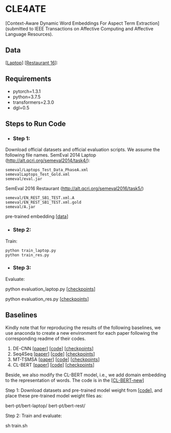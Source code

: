 # CLE4ATE
[Context-Aware Dynamic Word Embeddings For
Aspect Term Extraction](submitted to IEEE Transactions on Affective Computing and Affective Language Resources). 

## Data
[[Laptop](https://github.com/leekum2018/CLE4ATE/tree/main/Laptops_flat)]
[[Restaurant 16](https://github.com/leekum2018/CLE4ATE/tree/main/Restaurants16_flat)]:

## Requirements
* pytorch=1.3.1
* python=3.7.5
* transformers=2.3.0
* dgl=0.5

## Steps to Run Code
- ### Step 1: 
Download official datasets and official evaluation scripts.
We assume the following file names.
SemEval 2014 Laptop (http://alt.qcri.org/semeval2014/task4/):
```
semeval/Laptops_Test_Data_PhaseA.xml
semevalLaptops_Test_Gold.xml
semeval/eval.jar
```
SemEval 2016 Restaurant (http://alt.qcri.org/semeval2016/task5/)
```
semeval/EN_REST_SB1_TEST.xml.A
semeval/EN_REST_SB1_TEST.xml.gold
semeval/A.jar
```
pre-trained embedding [[data](https://drive.google.com/file/d/1ANSgfSLbQNLSat9hijTePnJoEuJDTxYP/view?usp=sharing)]


- ### Step 2: 
Train:
```
python train_laptop.py 
python train_res.py
```

- ### Step 3: 
Evaluate:

python evaluation_laptop.py [[checkpoints](https://drive.google.com/file/d/14AI4cA1jk5Ifa9RERw7f-kAOpOxHVBA7/view?usp=share_link)]

python evaluation_res.py [[checkpoints](https://drive.google.com/file/d/1AUnm_bOgVSXX-Y78Nw-0o0NYZ5L0dbg-/view?usp=sharing)]




## Baselines 

Kindly note that for reproducing the results of the following baselines, we use anaconda to create a new environment for each paper following the corresponding readme of their codes.


1. DE-CNN [[paper](https://aclanthology.org/P18-2094/)] [[code](https://github.com/howardhsu/DE-CNN)] [[checkpoints](https://drive.google.com/drive/folders/1HV2uc_4KzCp4YgrcJJyjPjKOuxqEJ9Hh?usp=share_link)]
2. Seq4Seq [[paper](https://www.aclweb.org/anthology/P19-1344.pdf)] [[code](https://github.com/madehong/Seq2Seq4ATE)] [[checkpoints](https://drive.google.com/drive/folders/1NKvn_OGj6sFz6M7qQKrIzQKx1LBuXEj3?usp=share_link)]
3. MT-TSMSA [[paper](https://aclanthology.org/2021.naacl-main.145/)] [[code](https://github.com/fengyh3/TSMSA)] [[checkpoints](https://drive.google.com/drive/folders/1zGoTskFcDp_Aue8E2244ROdrHJPRQIui?usp=share_link)]
4. CL-BERT [[paper](https://aclanthology.org/2020.coling-main.73.pdf)] [[code](https://github.com/leekum2018/CLE4ATE)] [[checkpoints](https://drive.google.com/drive/folders/1wE9c5i8Y6PBXZy0RQK-5NpCv4sE5tx9D?usp=share_link)]

Beside, we also modify the CL-BERT model, i.e., we add domain embedding to the representation of words.
The code is in the [[CL-BERT-new](https://github.com/xiejiajia2018/ADWE-CNN/tree/master/CL-BERT-new)]


Step 1:
Download datasets and pre-trained model weight from [[code](https://github.com/leekum2018/CLE4ATE)], and place these pre-trained model weight files as:

bert-pt/bert-laptop/
bert-pt/bert-rest/

Step 2:
Train and evaluate:

sh train.sh


